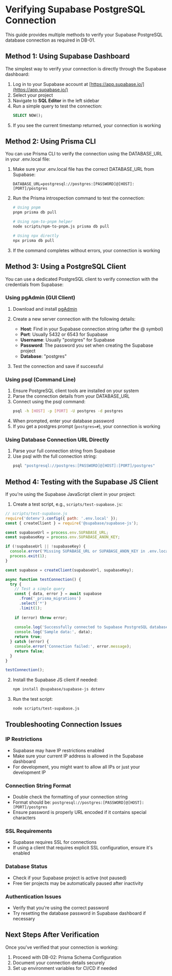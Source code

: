 # Verifying Supabase PostgreSQL Connection

This guide provides multiple methods to verify your Supabase PostgreSQL database connection as required in DB-01.

## Method 1: Using Supabase Dashboard

The simplest way to verify your connection is directly through the Supabase dashboard:

1. Log in to your Supabase account at [https://app.supabase.io/](https://app.supabase.io/)
2. Select your project
3. Navigate to **SQL Editor** in the left sidebar
4. Run a simple query to test the connection:
   ```sql
   SELECT NOW();
   ```
5. If you see the current timestamp returned, your connection is working

## Method 2: Using Prisma CLI

You can use Prisma CLI to verify the connection using the DATABASE_URL in your .env.local file:

1. Make sure your .env.local file has the correct DATABASE_URL from Supabase:
   ```
   DATABASE_URL=postgresql://postgres:[PASSWORD]@[HOST]:[PORT]/postgres
   ```

2. Run the Prisma introspection command to test the connection:
   ```bash
   # Using pnpm
   pnpm prisma db pull

   # Using npm-to-pnpm helper
   node scripts/npm-to-pnpm.js prisma db pull

   # Using npx directly
   npx prisma db pull
   ```

3. If the command completes without errors, your connection is working

## Method 3: Using a PostgreSQL Client

You can use a dedicated PostgreSQL client to verify connection with the credentials from Supabase:

### Using pgAdmin (GUI Client)

1. Download and install [pgAdmin](https://www.pgadmin.org/download/)
2. Create a new server connection with the following details:
   - **Host**: Find in your Supabase connection string (after the @ symbol)
   - **Port**: Usually 5432 or 6543 for Supabase
   - **Username**: Usually "postgres" for Supabase
   - **Password**: The password you set when creating the Supabase project
   - **Database**: "postgres"

3. Test the connection and save if successful

### Using psql (Command Line)

1. Ensure PostgreSQL client tools are installed on your system
2. Parse the connection details from your DATABASE_URL
3. Connect using the psql command:
   ```bash
   psql -h [HOST] -p [PORT] -U postgres -d postgres
   ```
4. When prompted, enter your database password
5. If you get a postgres prompt (`postgres=#`), your connection is working

### Using Database Connection URL Directly

1. Parse your full connection string from Supabase
2. Use psql with the full connection string:
   ```bash
   psql "postgresql://postgres:[PASSWORD]@[HOST]:[PORT]/postgres"
   ```

## Method 4: Testing with the Supabase JS Client

If you're using the Supabase JavaScript client in your project:

1. Create a test script, e.g., `scripts/test-supabase.js`:

```javascript
// scripts/test-supabase.js
require('dotenv').config({ path: '.env.local' });
const { createClient } = require('@supabase/supabase-js');

const supabaseUrl = process.env.SUPABASE_URL;
const supabaseKey = process.env.SUPABASE_ANON_KEY;

if (!supabaseUrl || !supabaseKey) {
  console.error('Missing SUPABASE_URL or SUPABASE_ANON_KEY in .env.local');
  process.exit(1);
}

const supabase = createClient(supabaseUrl, supabaseKey);

async function testConnection() {
  try {
    // Test a simple query
    const { data, error } = await supabase
      .from('_prisma_migrations')
      .select('*')
      .limit(1);
    
    if (error) throw error;
    
    console.log('Successfully connected to Supabase PostgreSQL database!');
    console.log('Sample data:', data);
    return true;
  } catch (error) {
    console.error('Connection failed:', error.message);
    return false;
  }
}

testConnection();
```

2. Install the Supabase JS client if needed:
   ```bash
   npm install @supabase/supabase-js dotenv
   ```

3. Run the test script:
   ```bash
   node scripts/test-supabase.js
   ```

## Troubleshooting Connection Issues

### IP Restrictions
- Supabase may have IP restrictions enabled
- Make sure your current IP address is allowed in the Supabase dashboard
- For development, you might want to allow all IPs or just your development IP

### Connection String Format
- Double check the formatting of your connection string
- Format should be: `postgresql://postgres:[PASSWORD]@[HOST]:[PORT]/postgres`
- Ensure password is properly URL encoded if it contains special characters

### SSL Requirements
- Supabase requires SSL for connections
- If using a client that requires explicit SSL configuration, ensure it's enabled

### Database Status
- Check if your Supabase project is active (not paused)
- Free tier projects may be automatically paused after inactivity

### Authentication Issues
- Verify that you're using the correct password
- Try resetting the database password in Supabase dashboard if necessary

## Next Steps After Verification

Once you've verified that your connection is working:

1. Proceed with DB-02: Prisma Schema Configuration
2. Document your connection details securely
3. Set up environment variables for CI/CD if needed 